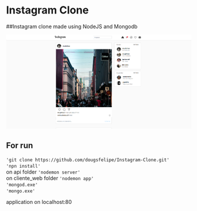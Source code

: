 # Instagram Clone



##Instagram clone made using NodeJS and Mongodb

![Screenshot](screenshot.PNG)


## For run

`'git clone https://github.com/dougsfelipe/Instagram-Clone.git'` <br />
`'npn install'` <br />
on api folder   `'nodemon server'` <br />
on cliente_web folder   `'nodemon app'` <br />
`'mongod.exe'` <br />
`'mongo.exe'` <br />

application on localhost:80



